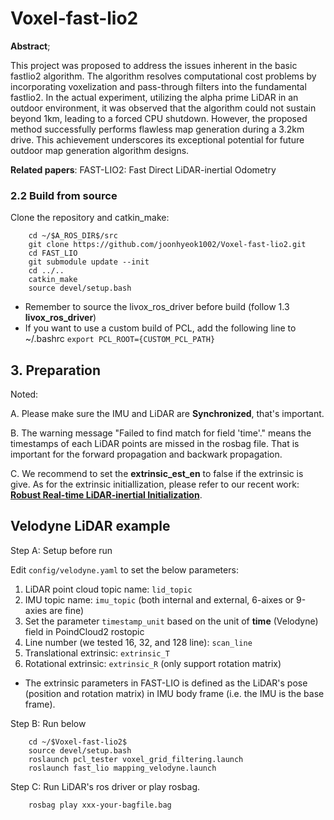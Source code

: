 # Voxel-fast-lio2

**Abstract**;

This project was proposed to address the issues inherent in the basic fastlio2 algorithm. 
The algorithm resolves computational cost problems by incorporating voxelization and pass-through filters into the fundamental fastlio2. 
In the actual experiment, utilizing the alpha prime LiDAR in an outdoor environment, it was observed that the algorithm could not sustain beyond 1km, leading to a forced CPU shutdown.
However, the proposed method successfully performs flawless map generation during a 3.2km drive. 
This achievement underscores its exceptional potential for future outdoor map generation algorithm designs.


**Related papers**: 
FAST-LIO2: Fast Direct LiDAR-inertial Odometry


### 2.2 Build from source
Clone the repository and catkin_make:

```
    cd ~/$A_ROS_DIR$/src
    git clone https://github.com/joonhyeok1002/Voxel-fast-lio2.git
    cd FAST_LIO
    git submodule update --init
    cd ../..
    catkin_make
    source devel/setup.bash
```
- Remember to source the livox_ros_driver before build (follow 1.3 **livox_ros_driver**)
- If you want to use a custom build of PCL, add the following line to ~/.bashrc
```export PCL_ROOT={CUSTOM_PCL_PATH}```

## 3. Preparation
Noted:

A. Please make sure the IMU and LiDAR are **Synchronized**, that's important.

B. The warning message "Failed to find match for field 'time'." means the timestamps of each LiDAR points are missed in the rosbag file. That is important for the forward propagation and backwark propagation.

C. We recommend to set the **extrinsic_est_en** to false if the extrinsic is give. As for the extrinsic initiallization, please refer to our recent work: [**Robust Real-time LiDAR-inertial Initialization**](https://github.com/hku-mars/LiDAR_IMU_Init).

## Velodyne LiDAR example

Step A: Setup before run

Edit ``` config/velodyne.yaml ``` to set the below parameters:

1. LiDAR point cloud topic name: ``` lid_topic ```
2. IMU topic name: ``` imu_topic ``` (both internal and external, 6-aixes or 9-axies are fine)
3. Set the parameter ```timestamp_unit``` based on the unit of **time** (Velodyne) field in PoindCloud2 rostopic
4. Line number (we tested 16, 32, and 128 line): ``` scan_line ```
5. Translational extrinsic: ``` extrinsic_T ```
6. Rotational extrinsic: ``` extrinsic_R ``` (only support rotation matrix)
- The extrinsic parameters in FAST-LIO is defined as the LiDAR's pose (position and rotation matrix) in IMU body frame (i.e. the IMU is the base frame).

Step B: Run below
```
    cd ~/$Voxel-fast-lio2$
    source devel/setup.bash
    roslaunch pcl_tester voxel_grid_filtering.launch
    roslaunch fast_lio mapping_velodyne.launch
```

Step C: Run LiDAR's ros driver or play rosbag.
```
    rosbag play xxx-your-bagfile.bag
```


